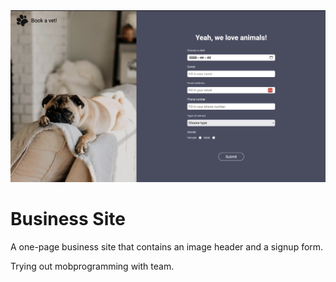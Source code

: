 <img src="/code/assets/screenshot.png" alt="Screenshot Hero">

# Business Site

A one-page business site that contains an image header and a signup form.

Trying out mobprogramming with team.
